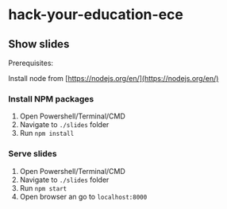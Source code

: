 # hack-your-education-ece

## Show slides

Prerequisites:

Install node from [https://nodejs.org/en/](https://nodejs.org/en/)

### Install NPM packages

1. Open Powershell/Terminal/CMD
2. Navigate to `./slides` folder
3. Run `npm install`

### Serve slides

1. Open Powershell/Terminal/CMD
2. Navigate to `./slides` folder
3. Run `npm start`
4. Open browser an go to `localhost:8000`
